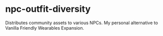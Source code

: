 # npc-outfit-diversity
Distributes community assets to various NPCs. My personal alternative to Vanilla Friendly Wearables Expansion. 
